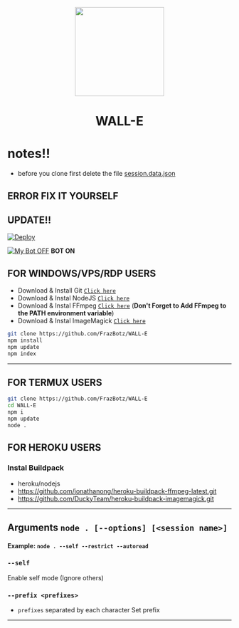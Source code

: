 
<p align="center">
	<img src="https://i.imgur.com/drj1YAC.jpeg" width="200" style="margin-left: auto;margin-right: auto;display: block;">
</p>
<h1 align="center">WALL-E</h1>

# notes!!


* before you clone first delete the file [session.data.json](https://github.com/FrazBotz/WALL-E/blob/main/session.data.json)


## ERROR FIX IT YOURSELF

## UPDATE!!

[![Deploy](https://www.herokucdn.com/deploy/button.svg)](https://heroku.com/deploy?template=https://github.com/FrazBotz/WALL-E)

[![My Bot OFF](https://img.shields.io/badge/MyBot-25D366?style=for-the-badge&logo=whatsapp&logoColor=white)](http://wa.me/+994401456739?text=.menu)
**BOT ON**

## FOR WINDOWS/VPS/RDP USERS

* Download & Install Git [`Click here`](https://git-scm.com/downloads)
* Download & Instal NodeJS [`Click here`](https://nodejs.org/en/download)
* Download & Instal FFmpeg [`Click here`](https://ffmpeg.org/download.html) (**Don't Forget to Add FFmpeg to the PATH environment variable**)
* Download & Instal ImageMagick [`Click here`](https://imagemagick.org/script/download.php)

```bash
git clone https://github.com/FrazBotz/WALL-E
npm install
npm update
npm index
```

---------

## FOR TERMUX USERS
```bash
git clone https://github.com/FrazBotz/WALL-E
cd WALL-E
npm i
npm update
node .
```

## FOR HEROKU USERS

### Instal Buildpack
* heroku/nodejs
* https://github.com/jonathanong/heroku-buildpack-ffmpeg-latest.git
* https://github.com/DuckyTeam/heroku-buildpack-imagemagick.git

---------

## Arguments `node . [--options] [<session name>]`

#### Example: `node . --self --restrict --autoread`

### `--self`

Enable self mode (Ignore others)

### `--prefix <prefixes>`

* `prefixes` separated by each character
Set prefix

---------

